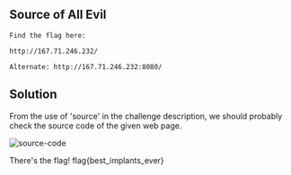 ## Source of All Evil ##

    Find the flag here:

    http://167.71.246.232/

    Alternate: http://167.71.246.232:8080/

## Solution ##

From the use of 'source' in the challenge description, we should probably check the source code of the given web page.

![source-code](https://i.imgur.com/q83ZLwB.png)

There's the flag! flag{best_implants_ever}
